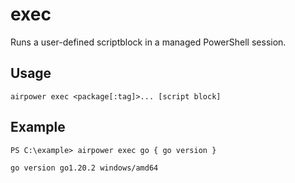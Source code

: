 # exec

Runs a user-defined scriptblock in a managed PowerShell session.

## Usage

    airpower exec <package[:tag]>... [script block]

## Example

```
PS C:\example> airpower exec go { go version }

go version go1.20.2 windows/amd64
```

